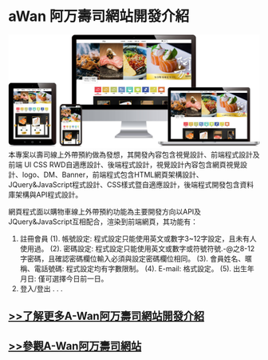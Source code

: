 # aWan 阿万壽司網站開發介紹
<img src="images/aWan_RWD_img-01.jpg" class="d-block w-100" alt="...">
本專案以壽司線上外帶預約做為發想，其開發內容包含視覺設計、前端程式設計及前端 UI CSS RWD自適應設計、後端程式設計，視覺設計內容包含網頁視覺設計、logo、DM、Banner，前端程式包含HTML網頁架構設計、JQuery&JavaScript程式設計、CSS樣式暨自適應設計，後端程式開發包含資料庫架構與API程式設計。

網頁程式面以購物車線上外帶預約功能為主要開發方向以API及JQuery&JavaScript互相配合，渲染到前端網頁，其功能有：

1. 註冊會員
(1). 帳號設定: 程式設定只能使用英文或數字3~12字設定，且未有人使用過。
	(2). 密碼設定: 程式設定只能使用英文或數字或符號符號.-@之8-12字密碼，且確認密碼欄位輸入必須與設定密碼欄位相同。
	(3). 會員姓名、暱稱、電話號碼: 程式設定均有字數限制。
	(4). E-mail: 格式設定。
	(5). 出生年月日: 僅可選擇今日前一日。
2. 登入/登出
.
.
.
<h2><a href="https://docs.google.com/document/d/1hT8OUZ6Ijitg0pnuB5gzptYKvf8rxO2xz2slOPrW1Xc/edit?usp=sharing" style="text-align: center;">>>了解更多A-Wan阿万壽司網站開發介紹</a></h2>

<h2><a href="https://gingerpai899.000webhostapp.com/index.html" style="text-align: center;">>>參觀A-Wan阿万壽司網站</a></h2>



